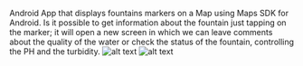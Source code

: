 Android App that displays fountains markers on a Map using Maps SDK for Android.
Is it possible to get information about the fountain just tapping on the marker; it will open a new screen in which we can leave comments about the quality of the water or check the status of the fountain, controlling the PH and the turbidity.
![alt text](https://preview.ibb.co/eogFco/Screen2.png)
![alt text](https://preview.ibb.co/goyNOT/Screen1.png)
